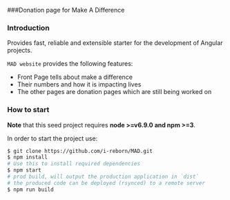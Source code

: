 ###Donation page for Make A Difference

### Introduction

Provides fast, reliable and extensible starter for the development of Angular projects.

`MAD website` provides the following features:

*   Front Page tells about make a difference
*   Their numbers and how it is impacting lives
*   The other pages are donation pages which are still being worked on

### How to start

**Note** that this seed project requires **node >=v6.9.0 and npm >=3**.

In order to start the project use:

```bash
$ git clone https://github.com/i-reborn/MAD.git
$ npm install
# Use this to install required dependencies
$ npm start
# prod build, will output the production application in `dist`
# the produced code can be deployed (rsynced) to a remote server
$ npm run build
```
